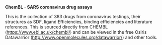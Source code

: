 <B> ChemBL - SARS coronavirus drug assays </B>

This is the collection of 383 drugs from coronavirus testings, their structures as SDF, ligand Efficiencies, binding efficiencies and literature references. This is sourced directly from CHEMBL (https://www.ebi.ac.uk/chembl/) and can be viewed in the free Osiris Datawarrior (http://www.openmolecules.org/datawarrior/) and other tools. 





